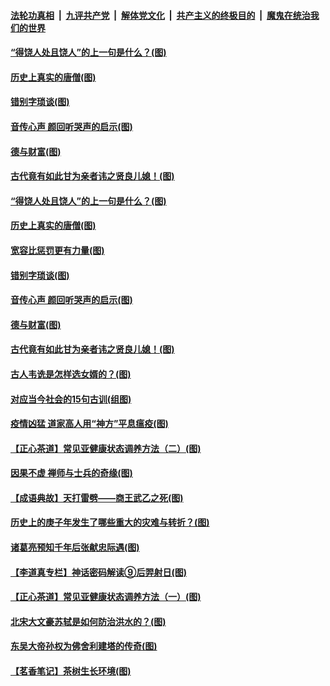 

####  [法轮功真相](../../../../basic/blob/master/README.md?t=07030002) &nbsp;|&nbsp; [九评共产党](../../../../9ping.md/blob/master/README.md?t=07030002) &nbsp;|&nbsp; [解体党文化](../../../../jtdwh.md/blob/master/README.md?t=07030002)  &nbsp;|&nbsp; [共产主义的终极目的](../../../../gczydzjmd.md/blob/master/README.md?t=07030002) &nbsp;|&nbsp; [魔鬼在统治我们的世界](../../../../mgztzwmdsj.md/blob/master/README.md?t=07030002) 

#### [“得饶人处且饶人”的上一句是什么？(图)](../pages/p7/938333.md?t=07030002) 

#### [历史上真实的唐僧(图)](../pages/p7/938101.md?t=07030002) 

#### [错别字琐谈(图)](../pages/p7/938316.md?t=07030002) 

#### [音传心声 颜回听哭声的启示(图)](../pages/p7/938099.md?t=07030002) 

#### [德与财富(图)](../pages/p7/938218.md?t=07030002) 

#### [古代竟有如此甘为亲者讳之贤良儿媳！(图)](../pages/p7/938117.md?t=07030002) 

#### [“得饶人处且饶人”的上一句是什么？(图)](../pages/p7/938333.md?t=07030002) 

#### [历史上真实的唐僧(图)](../pages/p7/938101.md?t=07030002) 

#### [宽容比惩罚更有力量(图)](../pages/p7/938280.md?t=07030002) 

#### [错别字琐谈(图)](../pages/p7/938316.md?t=07030002) 

#### [音传心声 颜回听哭声的启示(图)](../pages/p7/938099.md?t=07030002) 

#### [德与财富(图)](../pages/p7/938218.md?t=07030002) 

#### [古代竟有如此甘为亲者讳之贤良儿媳！(图)](../pages/p7/938117.md?t=07030002) 

#### [古人韦诜是怎样选女婿的？(图)](../pages/p7/938100.md?t=07030002) 

#### [对应当今社会的15句古训(组图)](../pages/p7/938097.md?t=07030002) 

#### [疫情凶猛 道家高人用“神方”平息瘟疫(图)](../pages/p7/938004.md?t=07030002) 

#### [【正心茶道】常见亚健康状态调养方法（二）(图)](../pages/p7/937559.md?t=07030002) 

#### [因果不虚 禅师与士兵的奇缘(图)](../pages/p7/938092.md?t=07030002) 

#### [【成语典故】天打雷劈——商王武乙之死(图)](../pages/p7/937782.md?t=07030002) 

#### [历史上的庚子年发生了哪些重大的灾难与转折？(图)](../pages/p7/937991.md?t=07030002) 

#### [诸葛亮预知千年后张献忠际遇(图)](../pages/p7/937564.md?t=07030002) 

#### [【李道真专栏】神话密码解读⑨后羿射日(图)](../pages/p7/937560.md?t=07030002) 

#### [【正心茶道】常见亚健康状态调养方法（一）(图)](../pages/p7/937556.md?t=07030002) 

#### [北宋大文豪苏轼是如何防治洪水的？(图)](../pages/p7/937874.md?t=07030002) 

#### [东吴大帝孙权为佛舍利建塔的传奇(图)](../pages/p7/937764.md?t=07030002) 

#### [【茗香笔记】茶树生长环境(图)](../pages/p7/937562.md?t=07030002) 

